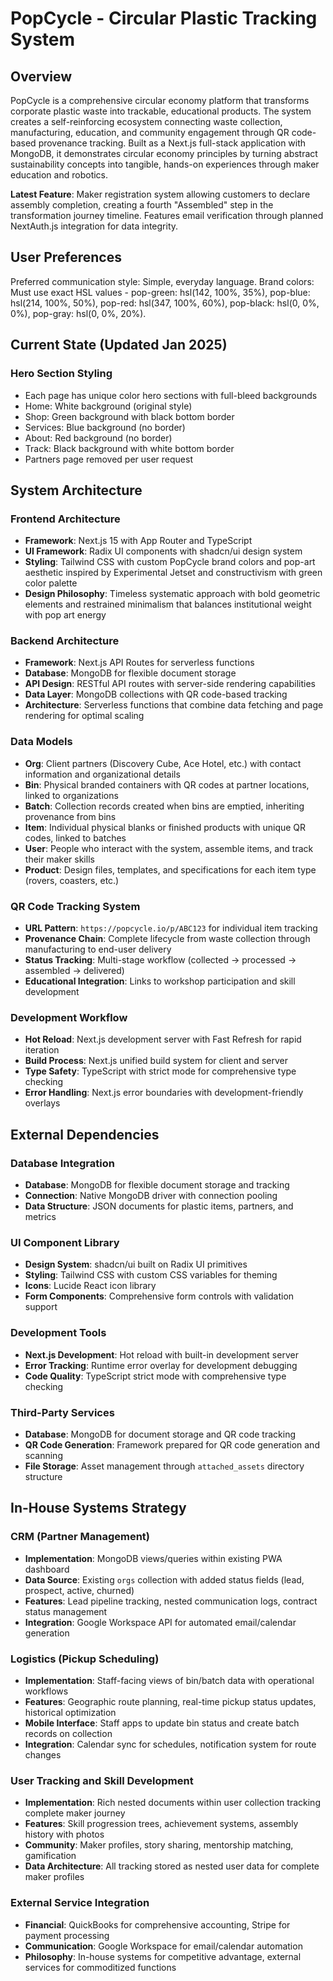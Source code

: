 # PopCycle - Circular Plastic Tracking System

## Overview

PopCycle is a comprehensive circular economy platform that transforms corporate plastic waste into trackable, educational products. The system creates a self-reinforcing ecosystem connecting waste collection, manufacturing, education, and community engagement through QR code-based provenance tracking. Built as a Next.js full-stack application with MongoDB, it demonstrates circular economy principles by turning abstract sustainability concepts into tangible, hands-on experiences through maker education and robotics.

**Latest Feature**: Maker registration system allowing customers to declare assembly completion, creating a fourth "Assembled" step in the transformation journey timeline. Features email verification through planned NextAuth.js integration for data integrity.

## User Preferences

Preferred communication style: Simple, everyday language.
Brand colors: Must use exact HSL values - pop-green: hsl(142, 100%, 35%), pop-blue: hsl(214, 100%, 50%), pop-red: hsl(347, 100%, 60%), pop-black: hsl(0, 0%, 0%), pop-gray: hsl(0, 0%, 20%).

## Current State (Updated Jan 2025)

### Hero Section Styling
- Each page has unique color hero sections with full-bleed backgrounds
- Home: White background (original style)
- Shop: Green background with black bottom border
- Services: Blue background (no border)
- About: Red background (no border) 
- Track: Black background with white bottom border
- Partners page removed per user request

## System Architecture

### Frontend Architecture
- **Framework**: Next.js 15 with App Router and TypeScript
- **UI Framework**: Radix UI components with shadcn/ui design system
- **Styling**: Tailwind CSS with custom PopCycle brand colors and pop-art aesthetic inspired by Experimental Jetset and constructivism with green color palette
- **Design Philosophy**: Timeless systematic approach with bold geometric elements and restrained minimalism that balances institutional weight with pop art energy

### Backend Architecture
- **Framework**: Next.js API Routes for serverless functions
- **Database**: MongoDB for flexible document storage
- **API Design**: RESTful API routes with server-side rendering capabilities
- **Data Layer**: MongoDB collections with QR code-based tracking
- **Architecture**: Serverless functions that combine data fetching and page rendering for optimal scaling

### Data Models
- **Org**: Client partners (Discovery Cube, Ace Hotel, etc.) with contact information and organizational details
- **Bin**: Physical branded containers with QR codes at partner locations, linked to organizations
- **Batch**: Collection records created when bins are emptied, inheriting provenance from bins
- **Item**: Individual physical blanks or finished products with unique QR codes, linked to batches
- **User**: People who interact with the system, assemble items, and track their maker skills
- **Product**: Design files, templates, and specifications for each item type (rovers, coasters, etc.)

### QR Code Tracking System
- **URL Pattern**: `https://popcycle.io/p/ABC123` for individual item tracking
- **Provenance Chain**: Complete lifecycle from waste collection through manufacturing to end-user delivery
- **Status Tracking**: Multi-stage workflow (collected → processed → assembled → delivered)
- **Educational Integration**: Links to workshop participation and skill development

### Development Workflow
- **Hot Reload**: Next.js development server with Fast Refresh for rapid iteration
- **Build Process**: Next.js unified build system for client and server
- **Type Safety**: TypeScript with strict mode for comprehensive type checking
- **Error Handling**: Next.js error boundaries with development-friendly overlays

## External Dependencies

### Database Integration 
- **Database**: MongoDB for flexible document storage and tracking
- **Connection**: Native MongoDB driver with connection pooling
- **Data Structure**: JSON documents for plastic items, partners, and metrics

### UI Component Library
- **Design System**: shadcn/ui built on Radix UI primitives
- **Styling**: Tailwind CSS with custom CSS variables for theming
- **Icons**: Lucide React icon library
- **Form Components**: Comprehensive form controls with validation support

### Development Tools
- **Next.js Development**: Hot reload with built-in development server
- **Error Tracking**: Runtime error overlay for development debugging
- **Code Quality**: TypeScript strict mode with comprehensive type checking

### Third-Party Services
- **Database**: MongoDB for document storage and QR code tracking
- **QR Code Generation**: Framework prepared for QR code generation and scanning
- **File Storage**: Asset management through `attached_assets` directory structure

## In-House Systems Strategy

### CRM (Partner Management)
- **Implementation**: MongoDB views/queries within existing PWA dashboard
- **Data Source**: Existing `orgs` collection with added status fields (lead, prospect, active, churned)
- **Features**: Lead pipeline tracking, nested communication logs, contract status management
- **Integration**: Google Workspace API for automated email/calendar generation

### Logistics (Pickup Scheduling)  
- **Implementation**: Staff-facing views of bin/batch data with operational workflows
- **Features**: Geographic route planning, real-time pickup status updates, historical optimization
- **Mobile Interface**: Staff apps to update bin status and create batch records on collection
- **Integration**: Calendar sync for schedules, notification system for route changes

### User Tracking and Skill Development
- **Implementation**: Rich nested documents within user collection tracking complete maker journey
- **Features**: Skill progression trees, achievement systems, assembly history with photos
- **Community**: Maker profiles, story sharing, mentorship matching, gamification
- **Data Architecture**: All tracking stored as nested user data for complete maker profiles

### External Service Integration
- **Financial**: QuickBooks for comprehensive accounting, Stripe for payment processing
- **Communication**: Google Workspace for email/calendar automation
- **Philosophy**: In-house systems for competitive advantage, external services for commoditized functions
